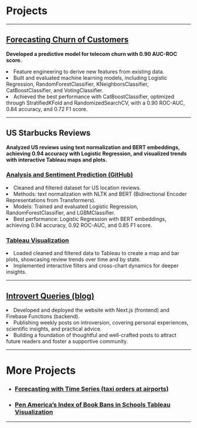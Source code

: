 # Projects

---

## [Forecasting Churn of Customers](https://github.com/vinipta-s/Forecasting_Churn_of_Customers/tree/main)

  <b>Developed a predictive model for telecom churn with 0.90 AUC-ROC score.
  </b>
  <li>
    Feature engineering to derive new features from existing data.
  </li>
  <li>
    Built and evaluated machine learning models, including Logistic Regression, RandomForestClassifier, KNeighborsClassifier, CatBoostClassifier, and VotingClassifier.
  </li>
  <li>
    Achieved the best performance with CatBoostClassifier, optimized through StratifiedKFold and RandomizedSearchCV, with a 0.90 ROC-AUC, 0.84 accuracy, and 0.72 F1 score.
  </li>

---

## US Starbucks Reviews 
<b> Analyzed US reviews using text normalization and BERT embeddings, achieving 0.94 accuracy with Logistic Regression, and visualized trends with interactive Tableau maps and plots.</b>
### [Analysis and Sentiment Prediction (GitHub)](https://github.com/vinipta-s/Starbucks_Reviews_Sentiment_Prediction) 
  <li>
    Cleaned and filtered dataset for US location reviews.
  </li>
  <li>
    Methods: text normalization with NLTK and BERT (Bidirectional Encoder Representations from Transformers). 
  </li>
  <li>
    Models: Trained and evaluated Logistic Regression, RandomForestClassifier, and LGBMClassifier.
  </li>
  <li>
    Best performance: Logistic Regression with BERT embeddings, achieving 0.94 accuracy, 0.92 ROC-AUC, and 0.85 F1 score. 
  </li>  

### [Tableau Visualization](https://public.tableau.com/app/profile/vinipta.sabbithi/viz/StarbucksReviewsVisualization/Dashboard1) 
  <li>
    Loaded cleaned and filtered data to Tableau to create a map and bar plots, showcasing review trends over time and by state.
  </li>
  <li>
    Implemented interactive filters and cross-chart dynamics for deeper insights.
  </li>

---

## [Introvert Queries (blog)](https://introvertqueries.com/) 
  <li>
    Developed and deployed the website with Next.js (frontend) and Firebase Functions (backend). 
  </li>
  <li>
    Publishing weekly posts on introversion, covering personal experiences, scientific insights, and practical advice.
  </li>
  <li>
    Building a foundation of thoughtful and well-crafted posts to attract future readers and foster a supportive community.
  </li>

---

# More Projects

- ### [Forecasting with Time Series (taxi orders at airports)](https://github.com/vinipta-s/Time-Series-Regression-Forecasting)
- ### [Pen America’s Index of Book Bans in Schools Tableau Visualization](https://public.tableau.com/views/PenAmericasIndexofBookBansinSchools2022-23/Dashboard1?:language=en-US&publish=yes&:sid=&:redirect=auth&:display_count=n&:origin=viz_share_link) 

---

